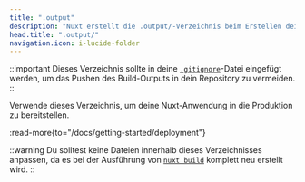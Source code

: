```yaml
---
title: ".output"
description: "Nuxt erstellt die .output/-Verzeichnis beim Erstellen deiner Anwendung für die Produktion."
head.title: ".output/"
navigation.icon: i-lucide-folder
---
```


::important
Dieses Verzeichnis sollte in deine [`.gitignore`](/docs/guide/directory-structure/gitignore)-Datei eingefügt werden, um das Pushen des Build-Outputs in dein Repository zu vermeiden.
::

Verwende dieses Verzeichnis, um deine Nuxt-Anwendung in die Produktion zu bereitstellen.

:read-more{to="/docs/getting-started/deployment"}

::warning
Du solltest keine Dateien innerhalb dieses Verzeichnisses anpassen, da es bei der Ausführung von [`nuxt build`](/docs/api/commands/build) komplett neu erstellt wird.
::